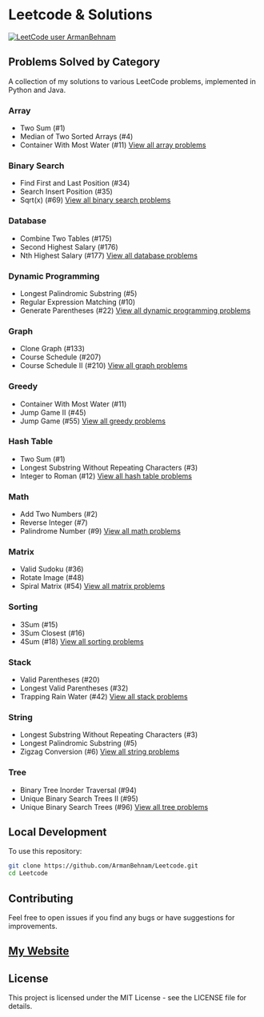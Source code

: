 # Leetcode & Solutions
[![LeetCode user ArmanBehnam](https://img.shields.io/badge/LeetCode-ArmanBehnam-FFA116?style=for-the-badge&logo=leetcode)](https://leetcode.com/u/armani16/)


## Problems Solved by Category

A collection of my solutions to various LeetCode problems, implemented in Python and Java.


### Array
- Two Sum (#1)
- Median of Two Sorted Arrays (#4)
- Container With Most Water (#11)
[View all array problems](./array)

### Binary Search
- Find First and Last Position (#34)
- Search Insert Position (#35)
- Sqrt(x) (#69)
[View all binary search problems](./binary_search)

### Database
- Combine Two Tables (#175)
- Second Highest Salary (#176)
- Nth Highest Salary (#177)
[View all database problems](./database)

### Dynamic Programming
- Longest Palindromic Substring (#5)
- Regular Expression Matching (#10)
- Generate Parentheses (#22)
[View all dynamic programming problems](./dynamic)

### Graph
- Clone Graph (#133)
- Course Schedule (#207)
- Course Schedule II (#210)
[View all graph problems](./graph)

### Greedy
- Container With Most Water (#11)
- Jump Game II (#45)
- Jump Game (#55)
[View all greedy problems](./greedy)

### Hash Table
- Two Sum (#1)
- Longest Substring Without Repeating Characters (#3)
- Integer to Roman (#12)
[View all hash table problems](./hash_table)

### Math
- Add Two Numbers (#2)
- Reverse Integer (#7)
- Palindrome Number (#9)
[View all math problems](./math)

### Matrix
- Valid Sudoku (#36)
- Rotate Image (#48)
- Spiral Matrix (#54)
[View all matrix problems](./matrix)

### Sorting
- 3Sum (#15)
- 3Sum Closest (#16)
- 4Sum (#18)
[View all sorting problems](./sorting)

### Stack
- Valid Parentheses (#20)
- Longest Valid Parentheses (#32)
- Trapping Rain Water (#42)
[View all stack problems](./stack)

### String
- Longest Substring Without Repeating Characters (#3)
- Longest Palindromic Substring (#5)
- Zigzag Conversion (#6)
[View all string problems](./string)

### Tree
- Binary Tree Inorder Traversal (#94)
- Unique Binary Search Trees II (#95)
- Unique Binary Search Trees (#96)
[View all tree problems](./tree)


## Local Development
To use this repository:
```bash
git clone https://github.com/ArmanBehnam/Leetcode.git
cd Leetcode
```

## Contributing
Feel free to open issues if you find any bugs or have suggestions for improvements.

## [My Website](https://armanbehnam.github.io/)

## License
This project is licensed under the MIT License - see the LICENSE file for details.
